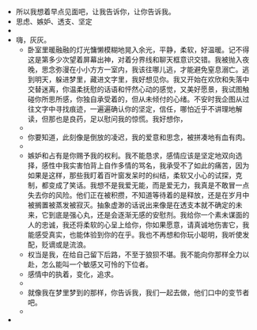 - 所以我想着早点见面吧，让我告诉你，让你告诉我。
- 思虑、嫉妒、透支、坚定
-
- 嗨，灰灰。
	- 卧室里暖融融的灯光慵懒模糊地晃入余光，平静，柔软，好温暖。记不得这是第多少次望着屏幕出神，对着分界线和聊天框意识交错。我被抛入夜晚，思念弥漫在小小方方一室内，我该往哪儿逃，才能避免窒息溺亡。逃到明天，躲进梦里，藏进文字里，我好想见你。我又开始在欢欣和失落中交替迷离，你温柔抚慰的话语和怦然心动的感觉，又美好愿景，我试图触碰你所思所感，你独自承受着的，但从未倾付的心绪。不安时我企图从过往文字中寻找痕迹，一遍遍确认你的坚定，信任，哪怕近乎不讲理地解读，但那也是良药，足以慰问我的惊慌。我好想你，
	-
	- 你要知道，此刻像是倒放的凌迟，我的爱意和思念，被拼凑地有血有肉。
	-
	- 嫉妒和占有是你赐予我的权利。我不能恳求，感情应该是坚定地双向选择，感性中我实害怕背上自作多情的骂名，我承受不了如此的痛苦，因为如果是这样，那些我盯着百叶窗发呆时的纠结，柔软又小心的试探，克制，都变成了笑话。我想不是我爱无能，而是爱无力，我真是不敢冒一点失去你的风险。他们正在被积攒，不知道等待着的是释放，还是在岁月中被搁置被蒸发被寂灭。抽象虚渺的话说出来像是在透支本就不确定的未来，它到底是强心丸，还是会逐渐无感的安慰剂。我给你一个素未谋面的人的忠诚，我还将柔软的心呈上给你，你如果愿意，请真诚地伤害它，我能感受真实，也能体验到你的在乎。我也不再想和你玩小聪明，我听使发配，贬谪或是流浪。
	- 权当是我，在给自己留下后路，不至于狼狈不堪。我不能向你那样全力以赴，怎么能叫一个敏感又可怜的下位者。
	- 感情中的执着，变化，追求。
	-
	- 就像我在梦里梦到的那样，你告诉我，我们一起去做，他们口中的变节者吧。
	-
-
